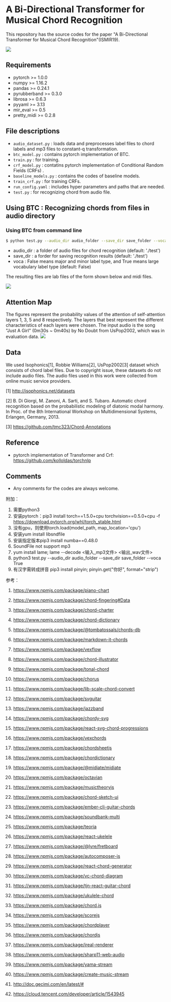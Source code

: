 # A Bi-Directional Transformer for Musical Chord Recognition

This repository has the source codes for the paper "A Bi-Directional Transformer for Musical Chord Recognition"(ISMIR19).

<img src="png/model.png">

## Requirements
- pytorch >= 1.0.0
- numpy >= 1.16.2
- pandas >= 0.24.1
- pyrubberband >= 0.3.0
- librosa >= 0.6.3
- pyyaml >= 3.13
- mir_eval >= 0.5
- pretty_midi >= 0.2.8

## File descriptions
  * `audio_dataset.py` : loads data and preprocesses label files to chord labels and mp3 files to constant-q transformation. 
  * `btc_model.py` : contains pytorch implementation of BTC.
  * `train.py` : for training. 
  * `crf_model.py` : contatins pytorch implementation of Conditional Random Fields (CRFs) .
  * `baseline_models.py` : contains the codes of baseline models.
  * `train_crf.py` : for training CRFs.  
  * `run_config.yaml` : includes hyper parameters and paths that are needed.
  * `test.py` : for recognizing chord from audio file. 

## Using BTC : Recognizing chords from files in audio directory

### Using BTC from command line
```bash 
$ python test.py --audio_dir audio_folder --save_dir save_folder --voca False
```
  * audio_dir : a folder of audio files for chord recognition (default: './test')
  * save_dir : a forder for saving recognition results (default: './test')
  * voca : False means major and minor label type, and True means large vocabulary label type (default: False)
  
The resulting files are lab files of the form shown below and midi files.

  <img src="png/example.png">

## Attention Map
The figures represent the probability values of the attention of self-attention layers 1, 3, 5 and 8 respectively. The
layers that best represent the different characteristics of each layers were chosen. The input audio is the song "Just A Girl"
(0m30s ~ 0m40s) by No Doubt from UsPop2002, which was in evaluation data.
  <img src="png/attention.png">

## Data
We used Isophonics[1], Robbie Williams[2], UsPop2002[3] dataset which consists of chord label files. Due to copyright issue, these datasets do not include audio files. The audio files used in this work were collected from online music service providers.

[1] http://isophonics.net/datasets 

[2] B. Di Giorgi, M. Zanoni, A. Sarti, and S. Tubaro. Automatic
chord recognition based on the probabilistic
modeling of diatonic modal harmony. In Proc. of the
8th International Workshop on Multidimensional Systems,
Erlangen, Germany, 2013.

[3] https://github.com/tmc323/Chord-Annotations

## Reference
  * pytorch implementation of Transformer and Crf: https://github.com/kolloldas/torchnlp 

## Comments
  * Any comments for the codes are always welcome.


附加：
1. 需要python3
2. 安装pytorch：pip3 install torch==1.5.0+cpu torchvision==0.5.0+cpu -f https://download.pytorch.org/whl/torch_stable.html
3. 没有gpu，则使用torch.load(model_path, map_location='cpu')
4. 安装yum install libsndfile
5. 安装指定版本pip3 install numba==0.48.0
6. SoundFile not support mp3
7. yum install lame; lame --decode <输入_mp3文件> <输出_wav文件>
8. python3 test.py --audio_dir audio_folder --save_dir save_folder --voca True
9. 有汉字需转成拼音 pip3 install pinyin; pinyin.get("你好", format="strip")

参考：
1. https://www.npmjs.com/package/piano-chart
2. https://www.npmjs.com/package/chord-fingering#Data
3. https://www.npmjs.com/package/chord-charter
4. https://www.npmjs.com/package/chord-dictionary
5. https://www.npmjs.com/package/@tombatossals/chords-db
6. https://www.npmjs.com/package/markdown-it-chords
7. https://www.npmjs.com/package/vexflow
8. https://www.npmjs.com/package/chord-illustrator
9. https://www.npmjs.com/package/tonal-chord
10. https://www.npmjs.com/package/chorus
11. https://www.npmjs.com/package/lib-scale-chord-convert
12. https://www.npmjs.com/package/svguitar
13. https://www.npmjs.com/package/jazzband
14. https://www.npmjs.com/package/chordy-svg
15. https://www.npmjs.com/package/react-svg-chord-progressions
16. https://www.npmjs.com/package/vexchords
17. https://www.npmjs.com/package/chordsheetjs
18. https://www.npmjs.com/package/chordictionary
19. https://www.npmjs.com/package/@midiate/midiate
20. https://www.npmjs.com/package/octavian
21. https://www.npmjs.com/package/musictheoryjs
22. https://www.npmjs.com/package/chord-sketch-ui
23. https://www.npmjs.com/package/ember-cli-guitar-chords
24. https://www.npmjs.com/package/soundbank-multi
25. https://www.npmjs.com/package/teoria
26. https://www.npmjs.com/package/react-ukelele
27. https://www.npmjs.com/package/@lyre/fretboard
28. https://www.npmjs.com/package/autocomposer-js
29. https://www.npmjs.com/package/react-chord-generator
30. https://www.npmjs.com/package/vc-chord-diagram
31. https://www.npmjs.com/package/tjn-react-guitar-chord
32. https://www.npmjs.com/package/ukulele-chord
33. https://www.npmjs.com/package/chord.js
34. https://www.npmjs.com/package/scorejs
35. https://www.npmjs.com/package/chordplayer
36. https://www.npmjs.com/package/chordjs
37. https://www.npmjs.com/package/ireal-renderer
38. https://www.npmjs.com/package/sharp11-web-audio
39. https://www.npmjs.com/package/yama-stream
40. https://www.npmjs.com/package/create-music-stream

41. http://doc.gecimi.com/en/latest/#
42. https://cloud.tencent.com/developer/article/1543945
